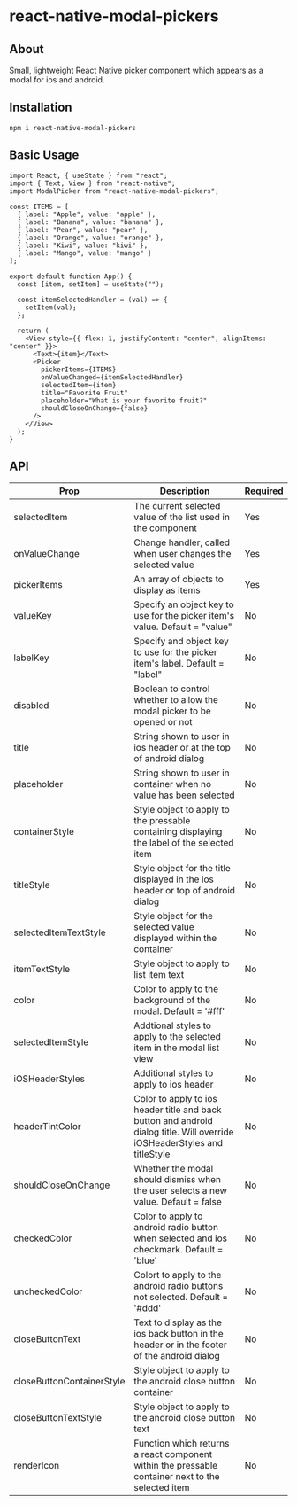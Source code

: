 # react-native-modal-pickers

## About
Small, lightweight React Native picker component which appears as a modal for ios and android.

## Installation
```
npm i react-native-modal-pickers
```

## Basic Usage
```
import React, { useState } from "react";
import { Text, View } from "react-native";
import ModalPicker from "react-native-modal-pickers";

const ITEMS = [
  { label: "Apple", value: "apple" },
  { label: "Banana", value: "banana" },
  { label: "Pear", value: "pear" },
  { label: "Orange", value: "orange" },
  { label: "Kiwi", value: "kiwi" },
  { label: "Mango", value: "mango" }
];

export default function App() {
  const [item, setItem] = useState("");

  const itemSelectedHandler = (val) => {
    setItem(val);
  };

  return (
    <View style={{ flex: 1, justifyContent: "center", alignItems: "center" }}>
      <Text>{item}</Text>
      <Picker
        pickerItems={ITEMS}
        onValueChanged={itemSelectedHandler}
        selectedItem={item}
        title="Favorite Fruit"
        placeholder="What is your favorite fruit?"
        shouldCloseOnChange={false}
      />
    </View>
  );
}
```
## API

| Prop | Description | Required |
| --- | --- | --- |
| selectedItem | The current selected value of the list used in the component | Yes |
| onValueChange | Change handler, called when user changes the selected value | Yes |
| pickerItems | An array of objects to display as items | Yes |
| valueKey | Specify an object key to use for the picker item's value. Default = "value" | No |
| labelKey | Specify and object key to use for the picker item's label. Default = "label" | No |
| disabled | Boolean to control whether to allow the modal picker to be opened or not | No |
| title | String shown to user in ios header or at the top of android dialog | No |
| placeholder | String shown to user in container when no value has been selected | No |
| containerStyle | Style object to apply to the pressable containing displaying the label of the selected item | No |
| titleStyle | Style object for the title displayed in the ios header or top of android dialog | No |
| selectedItemTextStyle | Style object for the selected value displayed within the container | No |
| itemTextStyle | Style object to apply to list item text | No |
| color | Color to apply to the background of the modal. Default = '#fff' | No |
| selectedItemStyle | Addtional styles to apply to the selected item in the modal list view | No |
| iOSHeaderStyles | Additional styles to apply to ios header | No |
| headerTintColor | Color to apply to ios header title and back button and android dialog title. Will override iOSHeaderStyles and titleStyle | No |
| shouldCloseOnChange | Whether the modal should dismiss when the user selects a new value. Default = false | No |
| checkedColor | Color to apply to android radio button when selected and ios checkmark. Default = 'blue' | No |
| uncheckedColor | Colort to apply to the android radio buttons not selected. Default = '#ddd' | No |
| closeButtonText | Text to display as the ios back button in the header or in the footer of the android dialog | No |
| closeButtonContainerStyle | Style object to apply to the android close button container | No |
| closeButtonTextStyle | Style object to apply to the android close button text | No |
| renderIcon | Function which returns a react component within the pressable container next to the selected item | No |
